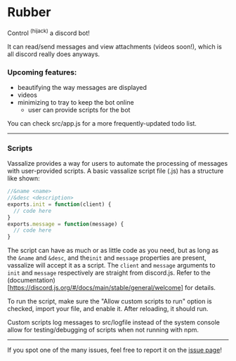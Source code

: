 # Rubber

Control <sup>(hijack)</sup> a discord bot!

It can read/send messages and view attachments (videos soon!), which is all discord really does anyways.

### Upcoming features:
- beautifying the way messages are displayed
- videos
- minimizing to tray to keep the bot online
    - user can provide scripts for the bot

You can check src/app.js for a more frequently-updated todo list.

---

### Scripts

Vassalize provides a way for users to automate the processing of messages with user-provided scripts. A basic vassalize script file (.js) has a structure like shown:
```js
//&name <name>
//&desc <description>
exports.init = function(client) {
  // code here
}
exports.message = function(message) {
  // code here
}
```
The script can have as much or as little code as you need, but as long as the `&name` and `&desc`, and the`init` and `message` properties are present, vassalize will accept it as a script.
The `client` and `message` arguments to `init` and `message` respectively are straight from discord.js. Refer to the (documentation)[https://discord.js.org/#/docs/main/stable/general/welcome] for details.

To run the script, make sure the "Allow custom scripts to run" option is checked, import your file, and enable it. After reloading, it should run.

Custom scripts log messages to src/logfile instead of the system console allow for testing/debugging of scripts when not running with npm.

---

If you spot one of the many issues, feel free to report it on the [issue page](https://github.com/kiawildberger/vassalize/issues)!
